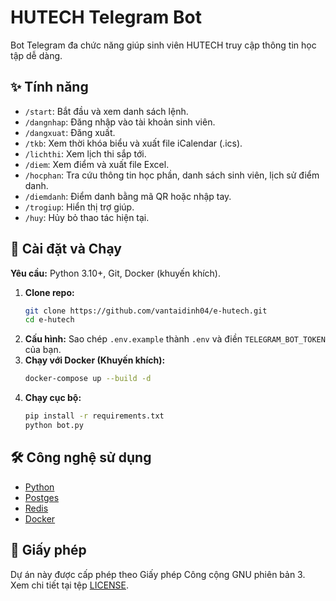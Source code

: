 # HUTECH Telegram Bot

Bot Telegram đa chức năng giúp sinh viên HUTECH truy cập thông tin học tập dễ dàng.

## ✨ Tính năng

-   `/start`: Bắt đầu và xem danh sách lệnh.
-   `/dangnhap`: Đăng nhập vào tài khoản sinh viên.
-   `/dangxuat`: Đăng xuất.
-   `/tkb`: Xem thời khóa biểu và xuất file iCalendar (.ics).
-   `/lichthi`: Xem lịch thi sắp tới.
-   `/diem`: Xem điểm và xuất file Excel.
-   `/hocphan`: Tra cứu thông tin học phần, danh sách sinh viên, lịch sử điểm danh.
-   `/diemdanh`: Điểm danh bằng mã QR hoặc nhập tay.
-   `/trogiup`: Hiển thị trợ giúp.
-   `/huy`: Hủy bỏ thao tác hiện tại.

## 🚀 Cài đặt và Chạy

**Yêu cầu:** Python 3.10+, Git, Docker (khuyến khích).

1.  **Clone repo:**
    ```bash
    git clone https://github.com/vantaidinh04/e-hutech.git
    cd e-hutech
    ```
2.  **Cấu hình:** Sao chép `.env.example` thành `.env` và điền `TELEGRAM_BOT_TOKEN` của bạn.
3.  **Chạy với Docker (Khuyến khích):**
    ```bash
    docker-compose up --build -d
    ```
4.  **Chạy cục bộ:**
    ```bash
    pip install -r requirements.txt
    python bot.py
    ```

## 🛠️ Công nghệ sử dụng

-   [Python](https://www.python.org/)
-   [Postges](https://www.postgresql.org/)
-   [Redis](https://redis.io/)
-   [Docker](https://www.docker.com/)

## 📝 Giấy phép

Dự án này được cấp phép theo Giấy phép Công cộng GNU phiên bản 3. Xem chi tiết tại tệp [LICENSE](LICENSE).
